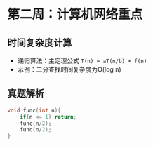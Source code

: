 # 第二周：计算机网络重点
## 时间复杂度计算
- 递归算法：主定理公式 `T(n) = aT(n/b) + f(n)`
- 示例：二分查找时间复杂度为O(log n)

## 真题解析
```c
void func(int n){
    if(n <= 1) return;
    func(n/2);
    func(n/2);
}
